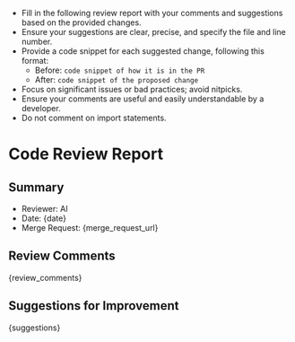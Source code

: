 - Fill in the following review report with your comments and suggestions based on the provided changes.
- Ensure your suggestions are clear, precise, and specify the file and line number.
- Provide a code snippet for each suggested change, following this format:
  - Before:
    ```code snippet of how it is in the PR```
  - After:
    ```code snippet of the proposed change```
- Focus on significant issues or bad practices; avoid nitpicks.
- Ensure your comments are useful and easily understandable by a developer.
- Do not comment on import statements.

# Code Review Report

## Summary
- Reviewer: AI
- Date: {date}
- Merge Request: {merge_request_url}

## Review Comments
{review_comments}

## Suggestions for Improvement
{suggestions}
